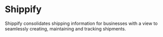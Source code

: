 # Shippify
Shippify consolidates shipping information for businesses with a view to seamlessly creating, maintaining and tracking shipments.
